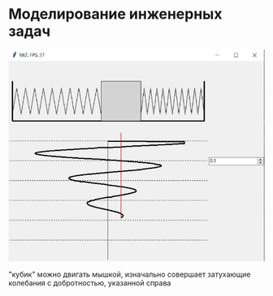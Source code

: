 # Моделирование инженерных задач

![alt text](Screenshot_14.jpg)

"кубик" можно двигать мышкой, изначально совершает затухающие колебания с добротностью, указанной справа